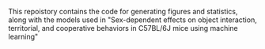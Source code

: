 This repoistory contains the code for generating figures and statistics, along with the models used in "Sex-dependent effects on object interaction, territorial, and cooperative behaviors in C57BL/6J mice using machine learning"
